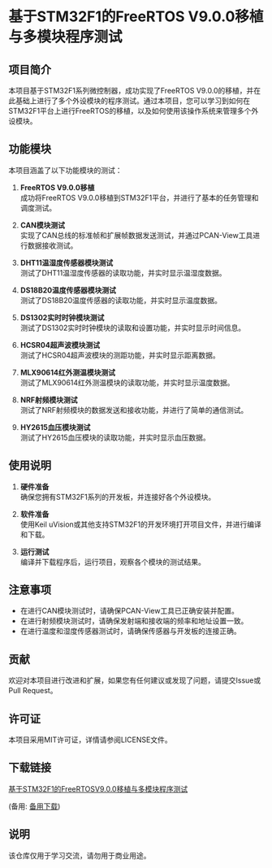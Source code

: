 # 基于STM32F1的FreeRTOS V9.0.0移植与多模块程序测试

## 项目简介

本项目基于STM32F1系列微控制器，成功实现了FreeRTOS V9.0.0的移植，并在此基础上进行了多个外设模块的程序测试。通过本项目，您可以学习到如何在STM32F1平台上进行FreeRTOS的移植，以及如何使用该操作系统来管理多个外设模块。

## 功能模块

本项目涵盖了以下功能模块的测试：

1. **FreeRTOS V9.0.0移植**  
   成功将FreeRTOS V9.0.0移植到STM32F1平台，并进行了基本的任务管理和调度测试。

2. **CAN模块测试**  
   实现了CAN总线的标准帧和扩展帧数据发送测试，并通过PCAN-View工具进行数据接收测试。

3. **DHT11温湿度传感器模块测试**  
   测试了DHT11温湿度传感器的读取功能，并实时显示温湿度数据。

4. **DS18B20温度传感器模块测试**  
   测试了DS18B20温度传感器的读取功能，并实时显示温度数据。

5. **DS1302实时时钟模块测试**  
   测试了DS1302实时时钟模块的读取和设置功能，并实时显示时间信息。

6. **HCSR04超声波模块测试**  
   测试了HCSR04超声波模块的测距功能，并实时显示距离数据。

7. **MLX90614红外测温模块测试**  
   测试了MLX90614红外测温模块的读取功能，并实时显示温度数据。

8. **NRF射频模块测试**  
   测试了NRF射频模块的数据发送和接收功能，并进行了简单的通信测试。

9. **HY2615血压模块测试**  
   测试了HY2615血压模块的读取功能，并实时显示血压数据。

## 使用说明

1. **硬件准备**  
   确保您拥有STM32F1系列的开发板，并连接好各个外设模块。

2. **软件准备**  
   使用Keil uVision或其他支持STM32F1的开发环境打开项目文件，并进行编译和下载。

3. **运行测试**  
   编译并下载程序后，运行项目，观察各个模块的测试结果。

## 注意事项

- 在进行CAN模块测试时，请确保PCAN-View工具已正确安装并配置。
- 在进行射频模块测试时，请确保发射端和接收端的频率和地址设置一致。
- 在进行温度和湿度传感器测试时，请确保传感器与开发板的连接正确。

## 贡献

欢迎对本项目进行改进和扩展，如果您有任何建议或发现了问题，请提交Issue或Pull Request。

## 许可证

本项目采用MIT许可证，详情请参阅LICENSE文件。

## 下载链接
[基于STM32F1的FreeRTOSV9.0.0移植与多模块程序测试](https://pan.quark.cn/s/3cbd9f13e994) 

(备用: [备用下载](https://pan.baidu.com/s/1CwiVfKJJRrtmUSVmwZ0wDw?pwd=1234))

## 说明

该仓库仅用于学习交流，请勿用于商业用途。
